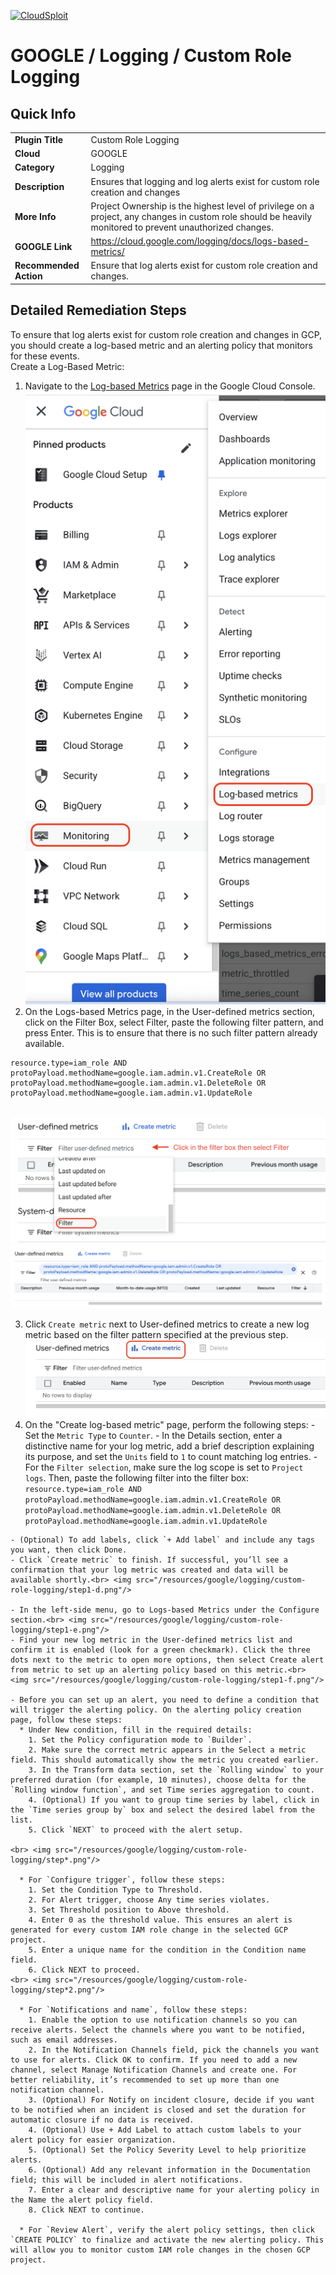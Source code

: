 [![CloudSploit](https://cloudsploit.com/img/logo-new-big-text-100.png "CloudSploit")](https://cloudsploit.com)

# GOOGLE / Logging / Custom Role Logging

## Quick Info

| | |
|-|-|
| **Plugin Title** | Custom Role Logging |
| **Cloud** | GOOGLE |
| **Category** | Logging |
| **Description** | Ensures that logging and log alerts exist for custom role creation and changes |
| **More Info** | Project Ownership is the highest level of privilege on a project, any changes in custom role should be heavily monitored to prevent unauthorized changes. |
| **GOOGLE Link** | https://cloud.google.com/logging/docs/logs-based-metrics/ |
| **Recommended Action** | Ensure that log alerts exist for custom role creation and changes. |

## Detailed Remediation Steps
To ensure that log alerts exist for custom role creation and changes in GCP, you should create a log-based metric and an alerting policy that monitors for these events. <br>
Create a Log-Based Metric:
  1. Navigate to the [Log-based Metrics](https://console.cloud.google.com/logs/metrics) page in the Google Cloud Console.<br> <img src="/resources/google/logging/custom-role-logging/step1-a.png"/>
  2. On the Logs-based Metrics page, in the User-defined metrics section, click on the Filter Box, select Filter, paste the following filter pattern, and press Enter. This is to ensure that there is no such filter pattern already available.
  ```
  resource.type=iam_role AND protoPayload.methodName=google.iam.admin.v1.CreateRole OR protoPayload.methodName=google.iam.admin.v1.DeleteRole OR protoPayload.methodName=google.iam.admin.v1.UpdateRole
  ``` 
  <br> <img src="/resources/google/logging/custom-role-logging/step1-b-1.png"/><br> <img src="/resources/google/logging/custom-role-logging/step1-b-2.png"/>

  3. Click `Create metric` next to User-defined metrics to create a new log metric based on the filter pattern specified at the previous step. <br> <img src="/resources/google/logging/custom-role-logging/step1-c.png"/>
  4. On the "Create log-based metric" page, perform the following steps:
    - Set the `Metric Type` to `Counter`.
    - In the Details section, enter a distinctive name for your log metric, add a brief description explaining its purpose, and set the `Units` field to `1` to count matching log entries.
    - For the `Filter selection`, make sure the log scope is set to `Project logs`. Then, paste the following filter into the filter box:
    ```
    resource.type=iam_role AND protoPayload.methodName=google.iam.admin.v1.CreateRole OR protoPayload.methodName=google.iam.admin.v1.DeleteRole OR protoPayload.methodName=google.iam.admin.v1.UpdateRole
    ```

    - (Optional) To add labels, click `+ Add label` and include any tags you want, then click Done.
    - Click `Create metric` to finish. If successful, you’ll see a confirmation that your log metric was created and data will be available shortly.<br> <img src="/resources/google/logging/custom-role-logging/step1-d.png"/>

    - In the left-side menu, go to Logs-based Metrics under the Configure section.<br> <img src="/resources/google/logging/custom-role-logging/step1-e.png"/>
    - Find your new log metric in the User-defined metrics list and confirm it is enabled (look for a green checkmark). Click the three dots next to the metric to open more options, then select Create alert from metric to set up an alerting policy based on this metric.<br> <img src="/resources/google/logging/custom-role-logging/step1-f.png"/>

    - Before you can set up an alert, you need to define a condition that will trigger the alerting policy. On the alerting policy creation page, follow these steps: 
      * Under New condition, fill in the required details:
        1. Set the Policy configuration mode to `Builder`.
        2. Make sure the correct metric appears in the Select a metric field. This should automatically show the metric you created earlier.
        3. In the Transform data section, set the `Rolling window` to your preferred duration (for example, 10 minutes), choose delta for the `Rolling window function`, and set Time series aggregation to count.
        4. (Optional) If you want to group time series by label, click in the `Time series group by` box and select the desired label from the list.
        5. Click `NEXT` to proceed with the alert setup.
            
    <br> <img src="/resources/google/logging/custom-role-logging/step*.png"/>  

      * For `Configure trigger`, follow these steps:
        1. Set the Condition Type to Threshold.
        2. For Alert trigger, choose Any time series violates.
        3. Set Threshold position to Above threshold.
        4. Enter 0 as the threshold value. This ensures an alert is generated for every custom IAM role change in the selected GCP project.
        5. Enter a unique name for the condition in the Condition name field.
        6. Click NEXT to proceed.
    <br> <img src="/resources/google/logging/custom-role-logging/step*2.png"/>  
        
      * For `Notifications and name`, follow these steps:
        1. Enable the option to use notification channels so you can receive alerts. Select the channels where you want to be notified, such as email addresses.
        2. In the Notification Channels field, pick the channels you want to use for alerts. Click OK to confirm. If you need to add a new channel, select Manage Notification Channels and create one. For better reliability, it’s recommended to set up more than one notification channel.
        3. (Optional) For Notify on incident closure, decide if you want to be notified when an incident is closed and set the duration for automatic closure if no data is received.
        4. (Optional) Use + Add Label to attach custom labels to your alert policy for easier organization. 
        5. (Optional) Set the Policy Severity Level to help prioritize alerts.
        6. (Optional) Add any relevant information in the Documentation field; this will be included in alert notifications.
        7. Enter a clear and descriptive name for your alerting policy in the Name the alert policy field.
        8. Click NEXT to continue.

      * For `Review Alert`, verify the alert policy settings, then click `CREATE POLICY` to finalize and activate the new alerting policy. This will allow you to monitor custom IAM role changes in the chosen GCP project.
